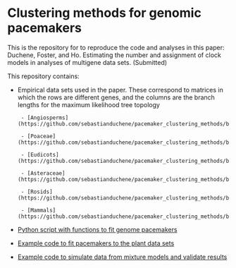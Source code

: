 # Clustering methods for genomic pacemakers

This is the repository for to reproduce the code and analyses in this paper:
Duchene, Foster, and Ho. Estimating the number and assignment of clock models in analyses of multigene data sets. (Submitted)

This repository contains:

- Empirical data sets used in the paper. These correspond to matrices in which the rows are different genes, and the columns are the branch lengths for the maximum likelihood tree topology

       - [Angiosperms](https://github.com/sebastianduchene/pacemaker_clustering_methods/blob/master/empirical_datasets/angiosperm_matrix.csv)

       - [Poaceae](https://github.com/sebastianduchene/pacemaker_clustering_methods/blob/master/empirical_datasets/poaceae_matrix.csv)

       - [Eudicots](https://github.com/sebastianduchene/pacemaker_clustering_methods/blob/master/empirical_datasets/eudicot_matrix.csv)

       - [Asteraceae](https://github.com/sebastianduchene/pacemaker_clustering_methods/blob/master/empirical_datasets/asteraceae_matrix.csv)

       - [Rosids](https://github.com/sebastianduchene/pacemaker_clustering_methods/blob/master/empirical_datasets/rosids_matrix.csv)

       - [Mammals](https://github.com/sebastianduchene/pacemaker_clustering_methods/blob/master/empirical_datasets/mammal_matrix.csv)


- [Python script with functions to fit genome pacemakers]()

    
- [Example code to fit pacemakers to the plant data sets]()


- [Example code to simulate data from mixture models and validate results]()


